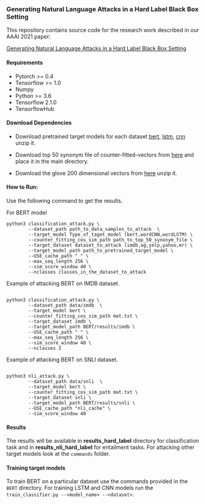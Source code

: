 ### Generating Natural Language Attacks in a Hard Label Black Box Setting

This repository contains source code for the research work described in our AAAI 2021 paper: 

[Generating Natural Language Attacks in a Hard Label Black Box Setting](https://www.researchgate.net/publication/347304785_Generating_Natural_Language_Attacks_in_a_Hard_Label_Black_Box_Setting)

#### Requirements
-  Pytorch >= 0.4
-  Tensorflow >= 1.0
-  Numpy
-  Python >= 3.6
- Tensorflow 2.1.0
- TensorflowHub

#### Download Dependencies

- Download pretrained target models for each dataset [bert](https://drive.google.com/file/d/1UChkyjrSJAVBpb3DcPwDhZUE4FuL0J25/view?usp=sharing), [lstm](https://drive.google.com/drive/folders/1nnf3wrYBrSt6F3Ms10wsDTTGFodrRFEW?usp=sharing), [cnn](https://drive.google.com/drive/folders/149Y5R6GIGDpBIaJhgG8rRaOslM21aA0Q?usp=sharing) unzip it.

- Download top 50 synonym file of counter-fitted-vectors from [here](https://drive.google.com/file/d/1AIz8Imvv8OmHxVwY5kx10iwKAUzD6ODx/view) and place it in the main directory.

- Download the glove 200 dimensional vectors from [here](https://nlp.stanford.edu/projects/glove/) unzip it.
 
#### How to Run:

Use the following command to get the results. 

For BERT model

```
python3 classification_attack.py \
        --dataset_path path_to_data_samples_to_attack  \
        --target_model Type_of_taget_model (bert,wordCNN,wordLSTM) \
        --counter_fitting_cos_sim_path path_to_top_50_synonym_file \
        --target_dataset dataset_to_attack (imdb,ag,yelp,yahoo,mr) \
        --target_model_path path_to_pretrained_target_model \
        --USE_cache_path " " \
        --max_seq_length 256 \
        --sim_score_window 40 \
        --nclasses classes_in_the_dataset_to_attack

```
Example of attacking BERT on IMDB dataset.

```

python3 classification_attack.py \
        --dataset_path data/imdb  \
        --target_model bert \
        --counter_fitting_cos_sim_path mat.txt \
        --target_dataset imdb \
        --target_model_path BERT/results/imdb \
        --USE_cache_path " " \
        --max_seq_length 256 \
        --sim_score_window 40 \
        --nclasses 2

```

Example of attacking BERT on SNLI dataset. 

```

python3 nli_attack.py \
        --dataset_path data/snli  \
        --target_model bert \
        --counter_fitting_cos_sim_path mat.txt \
        --target_dataset snli \
        --target_model_path BERT/results/snli \
        --USE_cache_path "nli_cache" \
        --sim_score_window 40

```
#### Results
The results will be available in **results_hard_label** directory for classification task and in **results_nli_hard_label** for entailment tasks.
For attacking other target models look at the ```commands``` folder.

#### Training target models
To train BERT on a particular dataset use the commands provided in the `BERT` directory. For training LSTM and CNN models run the `train_classifier.py --<model_name> --<dataset>`.
